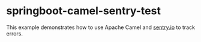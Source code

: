 # springboot-camel-sentry-test
This example demonstrates how to use Apache Camel and [sentry.io](https://sentry.io/welcome/) to track errors.
